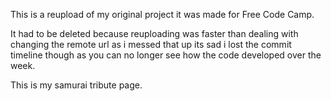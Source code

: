 This is a reupload of my original project it was made for Free Code Camp.

It had to be deleted because reuploading was faster than dealing with changing the remote url as i messed that up its sad i lost the commit timeline though as you can no longer see how the code developed over the week.

This is my samurai tribute page.


